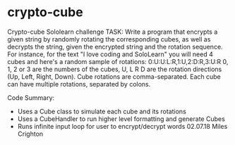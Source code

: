 # crypto-cube
Crypto-cube Sololearn challenge
TASK:
Write a program that encrypts a given string by randomly rotating the
corresponding cubes, as well as decrypts the string, given the encrypted string
and the rotation sequence.
For instance, for the text "I love coding and SoloLearn" you will need 4 cubes
and here's a random sample of rotations:
0:U:U:L:R,1:U,2:D:R,3:U:R
0, 1, 2 or 3 are the numbers of the cubes, U, L R D are the rotation directions
(Up, Left, Right, Down). Cube rotations are comma-separated. Each cube can have
multiple rotations, separated by colons.

Code Summary:
- Uses a Cube class to simulate each cube and its rotations
- Uses a CubeHandler to run higher level formatting and generate Cubes
- Runs infinite input loop for user to encrypt/decrypt words
02.07.18
Miles Crighton
